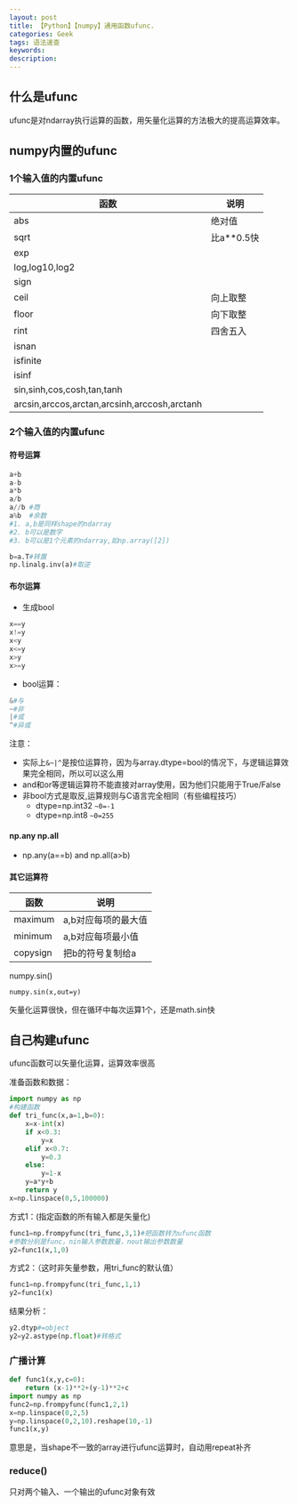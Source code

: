 ```yaml
---
layout: post
title: 【Python】【numpy】通用函数ufunc.
categories: Geek
tags: 语法速查
keywords:
description:
---
```



## 什么是ufunc
ufunc是对ndarray执行运算的函数，用矢量化运算的方法极大的提高运算效率。  

## numpy内置的ufunc

### 1个输入值的内置ufunc

|函数|说明|
|--|--|
|abs|绝对值|
|sqrt|比a**0.5快|
|exp||
|log,log10,log2||
|sign||
|ceil|向上取整|
|floor|向下取整|
|rint|四舍五入|
|isnan||
|isfinite||
|isinf||
|sin,sinh,cos,cosh,tan,tanh||
|arcsin,arccos,arctan,arcsinh,arccosh,arctanh||

### 2个输入值的内置ufunc

#### 符号运算  


```python
a+b
a-b
a*b
a/b
a//b #商
a%b  #余数
#1. a,b是同样shape的ndarray
#2. b可以是数字
#3. b可以是1个元素的ndarray,如np.array([2])

b=a.T#转置
np.linalg.inv(a)#取逆
```

#### 布尔运算

- 生成bool
```python
x==y
x!=y
x<y
x<=y
x>y
x>=y
```

- bool运算：
```python
&#与
~#非
|#或
^#异或
```


注意：
- 实际上`&~|^`是按位运算符，因为与array.dtype=bool的情况下，与逻辑运算效果完全相同，所以可以这么用
- and和or等逻辑运算符不能直接对array使用，因为他们只能用于True/False
- 非bool方式是取反,运算规则与C语言完全相同（有些编程技巧）
    - dtype=np.int32  `~0=-1`
    - dtype=np.int8   `~0=255`


#### np.any np.all

- np.any(a==b) and np.all(a>b)


#### 其它运算符

|函数|说明|
|--|--|
|maximum|a,b对应每项的最大值|
|minimum|a,b对应每项最小值|
|copysign|把b的符号复制给a|








numpy.sin()
```
numpy.sin(x,out=y)
```
矢量化运算很快，但在循环中每次运算1个，还是math.sin快

## 自己构建ufunc

ufunc函数可以矢量化运算，运算效率很高


准备函数和数据：
```python
import numpy as np
#构建函数
def tri_func(x,a=1,b=0):
    x=x-int(x)
    if x<0.3:
        y=x
    elif x<0.7:
        y=0.3
    else:
        y=1-x
    y=a*y+b
    return y
x=np.linspace(0,5,100000)
```

方式1：(指定函数的所有输入都是矢量化)
```python
func1=np.frompyfunc(tri_func,3,1)#把函数转为ufunc函数
#参数分别是func，nin输入参数数量，nout输出参数数量
y2=func1(x,1,0)

```

方式2：（这时非矢量参数，用tri_func的默认值）
```python
func1=np.frompyfunc(tri_func,1,1)
y2=func1(x)
```

结果分析：
```python
y2.dtyp#=object
y2=y2.astype(np.float)#转格式
```

### 广播计算

```python
def func1(x,y,c=0):
    return (x-1)**2+(y-1)**2+c
import numpy as np
func2=np.frompyfunc(func1,2,1)
x=np.linspace(0,2,5)
y=np.linspace(0,2,10).reshape(10,-1)
func1(x,y)
```
意思是，当shape不一致的array进行ufunc运算时，自动用repeat补齐

### reduce()
只对两个输入、一个输出的ufunc对象有效
